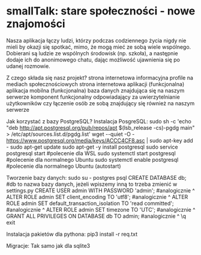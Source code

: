 # smallTalk: stare społeczności - nowe znajomości
Nasza aplikacja łączy ludzi, którzy podczas codziennego życia nigdy nie mieli by okazji się spotkać, mimo, że mogą mieć ze sobą wiele wspólnego. Dobierani są ludzie ze wspólnych środowisk (np. szkoła), a następnie dodaje ich do anonimowego chatu, dając możliwość ujawnienia się po udanej rozmowie.

Z czego składa się nasz projekt?
 strona internetowa informacyjna
 profile na mediach społecznościowych
 strona internetowa aplikacji (funkcjonalna)
 aplikacja mobilna (funkcjonalna)
 baza danych znajdująca się na naszym serwerze
 komponent funkcjonalny odpowiadający za uwierzytelnianie użytkowników czy łączenie osób ze sobą znajdujący się również na naszym serwerze


Jak korzystać z bazy PostgreSQL?
Instalacja PosgreSQL:
sudo sh -c 'echo "deb http://apt.postgresql.org/pub/repos/apt $(lsb_release -cs)-pgdg main" > /etc/apt/sources.list.d/pgdg.list'
wget --quiet -O - https://www.postgresql.org/media/keys/ACCC4CF8.asc | sudo apt-key add -
sudo apt-get update
sudo apt-get -y install postgresql
sudo service postgresql start                                                       #polecenie dla WSL
sudo systemctl start postgresql                                                     #polecenie dla normalnego Ubuntu
sudo systemctl enable postgresql                                                    #polecenie dla normalnego Ubuntu (autostart)

Tworzenie bazy danych:
sudo su - postgres
psql
CREATE DATABASE db;                                                                 #db to nazwa bazy danych, jeżeli wpiszemy inną to trzeba zmienić w settings.py
CREATE USER admin WITH PASSWORD 'admin';                                            #analogicznie ^
ALTER ROLE admin SET client_encoding TO 'utf8';                                     #analogicznie ^
ALTER ROLE admin SET default_transaction_isolation TO 'read committed';             #analogicznie ^
ALTER ROLE admin SET timezone TO 'UTC';                                             #analogicznie ^
GRANT ALL PRIVILEGES ON DATABASE db TO admin;                                       #analogicznie ^
\q
exit

Instalacja pakietów dla pythona:
pip3 install -r req.txt

Migracje:
Tak samo jak dla sqlite3
